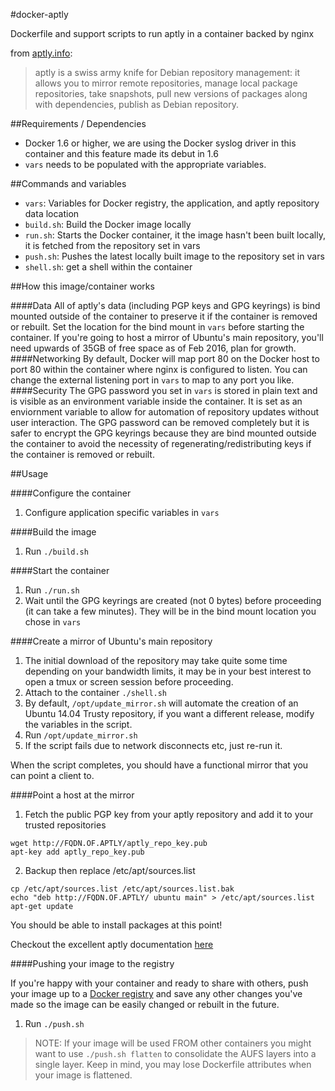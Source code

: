 #docker-aptly

Dockerfile and support scripts to run aptly in a container backed by nginx

from [aptly.info](http://aptly.info): 
>aptly is a swiss army knife for Debian repository management: it allows you to mirror remote repositories, manage local package repositories, take snapshots, pull new versions of packages along with dependencies, publish as Debian repository.

##Requirements / Dependencies

* Docker 1.6 or higher, we are using the Docker syslog driver in this container and this feature made its debut in 1.6
* ```vars``` needs to be populated with the appropriate variables.

##Commands and variables

* ```vars```: Variables for Docker registry, the application, and aptly repository data location
* ```build.sh```: Build the Docker image locally
* ```run.sh```: Starts the Docker container, it the image hasn't been built locally, it is fetched from the repository set in vars
* ```push.sh```: Pushes the latest locally built image to the repository set in vars
* ```shell.sh```: get a shell within the container

##How this image/container works

####Data
All of aptly's data (including PGP keys and GPG keyrings) is bind mounted outside of the container to preserve it if the container is removed or rebuilt. Set the location for the bind mount in ```vars``` before starting the container. If you're going to host a mirror of Ubuntu's main repository, you'll need upwards of 35GB of free space as of Feb 2016, plan for growth.
####Networking
By default, Docker will map port 80 on the Docker host to port 80 within the container where nginx is configured to listen. You can change the external listening port in ```vars``` to map to any port you like.
####Security
The GPG password you set in ```vars``` is stored in plain text and is visible as an environment variable inside the container. It is set as an enviornment variable to allow for automation of repository updates without user interaction. The GPG password can be removed completely but it is safer to encrypt the GPG keyrings because they are bind mounted outside the container to avoid the necessity of regenerating/redistributing keys if the container is removed or rebuilt.

##Usage

####Configure the container

1. Configure application specific variables in ```vars```

####Build the image

1. Run ```./build.sh```

####Start the container

1. Run ```./run.sh```
2. Wait until the GPG keyrings are created (not 0 bytes) before proceeding (it can take a few minutes). They will be in the bind mount location you chose in ```vars```

####Create a mirror of Ubuntu's main repository
1. The initial download of the repository may take quite some time depending on your bandwidth limits, it may be in your best interest to open a tmux or screen session before proceeding.
2. Attach to the container ```./shell.sh```
3. By default, ```/opt/update_mirror.sh``` will automate the creation of an Ubuntu 14.04 Trusty repository, if you want a different release, modify the variables in the script.
4. Run ```/opt/update_mirror.sh```
5. If the script fails due to network disconnects etc, just re-run it.

When the script completes, you should have a functional mirror that you can point a client to.

####Point a host at the mirror

1. Fetch the public PGP key from your aptly repository and add it to your trusted repositories

 ```
 wget http://FQDN.OF.APTLY/aptly_repo_key.pub
 apt-key add aptly_repo_key.pub
 ```

2. Backup then replace /etc/apt/sources.list

 ```
 cp /etc/apt/sources.list /etc/apt/sources.list.bak
 echo "deb http://FQDN.OF.APTLY/ ubuntu main" > /etc/apt/sources.list
 apt-get update
 ```
 
 You should be able to install packages at this point!
 
Checkout the excellent aptly documentation [here](http://www.aptly.info/doc/overview/)
 
####Pushing your image to the registry

If you're happy with your container and ready to share with others, push your image up to a [Docker registry](https://docs.docker.com/docker-hub/) and save any other changes you've made so the image can be easily changed or rebuilt in the future.

1. Run ```./push.sh```

> NOTE: If your image will be used FROM other containers you might want to use ```./push.sh flatten``` to consolidate the AUFS layers into a single layer. Keep in mind, you may lose Dockerfile attributes when your image is flattened.
